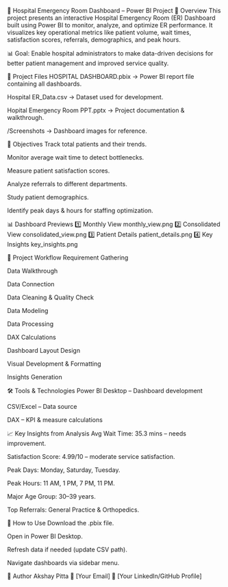 🏥 Hospital Emergency Room Dashboard – Power BI Project
📌 Overview
This project presents an interactive Hospital Emergency Room (ER) Dashboard built using Power BI to monitor, analyze, and optimize ER performance.
It visualizes key operational metrics like patient volume, wait times, satisfaction scores, referrals, demographics, and peak hours.

📊 Goal: Enable hospital administrators to make data-driven decisions for better patient management and improved service quality.

📂 Project Files
HOSPITAL DASHBOARD.pbix → Power BI report file containing all dashboards.

Hospital ER_Data.csv → Dataset used for development.

Hopital Emergency Room PPT.pptx → Project documentation & walkthrough.

/Screenshots → Dashboard images for reference.

🎯 Objectives
Track total patients and their trends.

Monitor average wait time to detect bottlenecks.

Measure patient satisfaction scores.

Analyze referrals to different departments.

Study patient demographics.

Identify peak days & hours for staffing optimization.

📊 Dashboard Previews
1️⃣ Monthly View
monthly_view.png
2️⃣ Consolidated View
consolidated_view.png
3️⃣ Patient Details
patient_details.png
4️⃣ Key Insights
key_insights.png


🔄 Project Workflow
Requirement Gathering

Data Walkthrough

Data Connection

Data Cleaning & Quality Check

Data Modeling

Data Processing

DAX Calculations

Dashboard Layout Design

Visual Development & Formatting

Insights Generation

🛠 Tools & Technologies
Power BI Desktop – Dashboard development

CSV/Excel – Data source

DAX – KPI & measure calculations

📈 Key Insights from Analysis
Avg Wait Time: 35.3 mins – needs improvement.

Satisfaction Score: 4.99/10 – moderate service satisfaction.

Peak Days: Monday, Saturday, Tuesday.

Peak Hours: 11 AM, 1 PM, 7 PM, 11 PM.

Major Age Group: 30–39 years.

Top Referrals: General Practice & Orthopedics.

🚀 How to Use
Download the .pbix file.

Open in Power BI Desktop.

Refresh data if needed (update CSV path).

Navigate dashboards via sidebar menu.

📜 Author
Akshay Pitta
📧 [Your Email]
💼 [Your LinkedIn/GitHub Profile]
